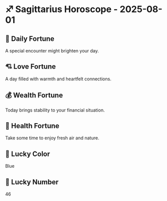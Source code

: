 # ♐ Sagittarius Horoscope - 2025-08-01

## 🎯 Daily Fortune

A special encounter might brighten your day.

## 💘 Love Fortune

A day filled with warmth and heartfelt connections.

## 💰 Wealth Fortune

Today brings stability to your financial situation.

## 🌱 Health Fortune

Take some time to enjoy fresh air and nature.

## 🎨 Lucky Color

Blue

## 🔢 Lucky Number

46
